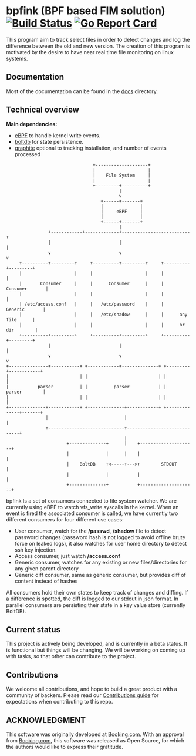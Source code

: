 bpfink (BPF based FIM solution) [![Build Status](https://github.com/bookingcom/bpfink/workflows/build/badge.svg)](https://github.com/bookingcom/bpfink/actions) [![Go Report Card](https://goreportcard.com/badge/github.com/bookingcom/bpfink)](https://goreportcard.com/report/github.com/bookingcom/bpfink)
===============================

This program aim to track select files in order to detect changes and log the
difference between the old and new version. The creation of this program is
motivated by the desire to have near real time file monitoring on linux systems.

Documentation
-------------

Most of the documentation can be found in the [docs](./docs) directory.

Technical overview
------------------

__Main dependencies:__
- [eBPF](https://github.com/iovisor/gobpf/) to handle kernel write events.
- [boltdb](https://github.com/etcd-io/bbolt) for state persistence.
- [graphite](https://graphiteapp.org/) optional to tracking installation, and number of events processed


```text
                                 +--------------------+
                                 |                    |
                                 |    File System     |
                                 |                    |
                                 +---------+----------+
                                           |
                                           v
                                    +------+-------+
                                    |              |
                                    |     eBPF     |
                                    |              |
                                    +------+-------+
                                           |
                +------------+-------------+--------------------------+
                |                          |                          |
                v                          v                          v
     +----------+---------+     +----------+---------+     +----------+---------+
     |                    |     |                    |     |                    |
     |       Consumer     |     |      Consumer      |     |     Consumer       |
     |                    |     |                    |     |                    |
     | /etc/access.conf   |     |   /etc/password    |     |      Generic       |
     |                    |     |   /etc/shadow      |     |      any file      |
     |                    |     |                    |     |      or dir        |
     +----------+---------+     +----------+---------+     +----------+---------+
                |                          |                          |
                v                          v                          v
+---------------+-----------+ +------------+--------------+ +---------+------------+
|                           | |                           | |                      |
|           parser          | |          parser           | |        parser        |
|                           | |                           | |                      |
+--------------+------------+ +--------------+------------+ +--------------+-------+
               |                             |                             |
               +-----------------------------+-----------------------------+
                                             |
                       +--------------+      |    +---------------------+
                       |              |      |    |                     |
                       |    BoltDB    +<-----+--->+        STDOUT       |
                       |              |           |                     |
                       +--------------+           +---------------------+
```

bpfink Is a set of consumers connected to file system watcher. We are currently using eBPF to watch vfs_write syscalls in the kernel.
When an event is fired the associated consumer is called, we have currently two
different consumers for four different use cases:

- User consumer, watch for the __/passwd__, __/shadow__ file to detect password changes
(password hash is not logged to avoid offline brute force on leaked logs),
it also watches for user home directory to detect ssh key injection.
- Access consumer, just watch __/access.conf__
- Generic consumer, watches for any existing or new files/directories for any given parent directory
- Generic diff consumer, same as generic consumer, but provides diff of content instead of hashes 

All consumers hold their own states to keep track of changes and diffing. If
a difference is spotted, the diff is logged to our stdout in json format.
In parallel consumers are persisting their state in a key value store (currently BoltDB).

Current status
--------------

This project is actively being developed, and is currently in a beta status. It is functional but things
will be changing. We will be working on coming up with tasks, so that other can contribute to the project.


Contributions
-------------
We welcome all contributions, and hope to build a great product with a community of backers. Please read our [Contributions guide](./CONTRIBUTING.md) for expectations when contributing to this repo. 


ACKNOWLEDGMENT
--------------

This software was originally developed at [Booking.com](http://www.booking.com).
With an approval from [Booking.com](http://www.booking.com), this software was released
as Open Source, for which the authors would like to express their gratitude.
